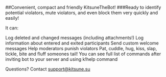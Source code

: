 ##Convenient, compact and friendly KitsuneTheBot!
###Ready to identify potential violators, mute violators, and even block them very quickly and easily!

It can:

Log deleted and changed messages (including attachments!)
Log information about entered and exited participants
Send custom welcome messages
Help moderators punish violators
Pat, cuddle, hug, kiss, slap, tickle, bite and fluff someones tail!
You can see full list of commands after inviting bot to your server and using k!help command

Questions? Contact support@kitsune.su
